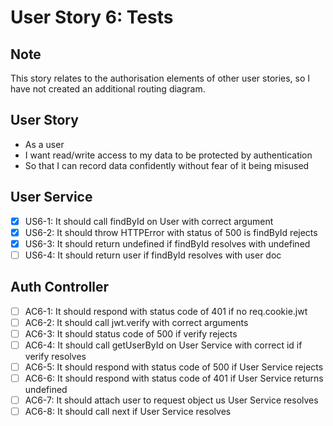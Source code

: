# User Story 6: Tests

## Note

This story relates to the authorisation elements of other user stories, so I have not created an additional routing diagram.

## User Story

- As a user
- I want read/write access to my data to be protected by authentication
- So that I can record data confidently without fear of it being misused

## User Service

- [x] US6-1: It should call findById on User with correct argument
- [x] US6-2: It should throw HTTPError with status of 500 is findById rejects
- [x] US6-3: It should return undefined if findById resolves with undefined
- [ ] US6-4: It should return user if findById resolves with user doc

## Auth Controller

- [ ] AC6-1: It should respond with status code of 401 if no req.cookie.jwt
- [ ] AC6-2: It should call jwt.verify with correct arguments
- [ ] AC6-3: It should status code of 500 if verify rejects
- [ ] AC6-4: It should call getUserById on User Service with correct id if verify resolves
- [ ] AC6-5: It should respond with status code of 500 if User Service rejects
- [ ] AC6-6: It should respond with status code of 401 if User Service returns undefined
- [ ] AC6-7: It should attach user to request object us User Service resolves
- [ ] AC6-8: It should call next if User Service resolves
